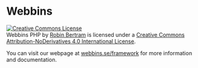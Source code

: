 <h1>Webbins</h1>

<a rel="license" href="http://creativecommons.org/licenses/by-nd/4.0/"><img alt="Creative Commons License" style="border-width:0" src="http://i.creativecommons.org/l/by-nd/4.0/88x31.png" /></a><br /><span xmlns:dct="http://purl.org/dc/terms/" property="dct:title">Webbins PHP</span> by <a xmlns:cc="http://creativecommons.org/ns#" href="https://github.com/RBertram/Webbins-PHP" property="cc:attributionName" rel="cc:attributionURL">Robin Bertram</a> is licensed under a <a rel="license" href="http://creativecommons.org/licenses/by-nd/4.0/">Creative Commons Attribution-NoDerivatives 4.0 International License</a>.

<p>You can visit our webpage at <a href="http://www.webbins.se/framework">webbins.se/framework</a> for more information and documentation.</p>

